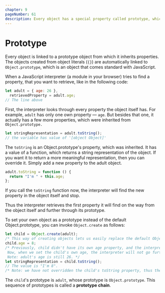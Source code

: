 ```yaml
---
chapter: 9
pageNumber: 61
description: Every object has a special property called prototype, which is a reference to another object. The prototype property is an essential part of the prototype-based inheritance system in JavaScript, and it allows objects to inherit properties and methods from other objects. 
---
```

# Prototype

Every object is linked to a prototype object from which it inherits properties. The objects created from object literals (`{}`) are automatically linked to `Object.prototype`, which is an object that comes standard with JavaScript.

When a JavaScript interpreter (a module in your browser) tries to find a property, that you want to retrieve, like in the following code:

```javascript
let adult = { age: 26 },
  retrievedProperty = adult.age;
// The line above
```

First, the interpreter looks through every property the object itself has. For example, `adult` has only one own property — `age`. But besides that one, it actually has a few more properties, which were inherited from `Object.prototype.`

```javascript
let stringRepresentation = adult.toString();
// the variable has value of '[object Object]'
```

The `toString` is an Object.prototype's property, which was inherited. It has a value of a function, which returns a string representation of the object. If you want it to return a more meaningful representation, then you can override it. Simply add a new property to the adult object.

```javascript
adult.toString = function () {
  return "I'm " + this.age;
};
```

If you call the `toString` function now, the interpreter will find the new property in the object itself and stop.

Thus the interpreter retrieves the first property it will find on the way from the object itself and further through its prototype.

To set your own object as a prototype instead of the default Object.prototype, you can invoke `Object.create` as follows:

```javascript
let child = Object.create(adult);
/* This way of creating objects lets us easily replace the default Object.prototype with the one we want. In this case, the child's prototype is the adult object. */
child.age = 8;
/* Previously, child didn't have its own age property, and the interpreter had to look further to the child's prototype to find it.
 Now, when we set the child's own age, the interpreter will not go further.
 Note: adult's age is still 26. */
let stringRepresentation = child.toString();
// The value is "I'm 8".
/* Note: we have not overridden the child's toString property, thus the adult's method will be invoked. If adult did not have toString property, then Object.prototype's toString method would be invoked, and we would get "[object Object]" instead of "I'm 8" */
```

The `child`'s prototype is `adult`, whose prototype is `Object.prototype`. This sequence of prototypes is called a  **prototype chain**.
